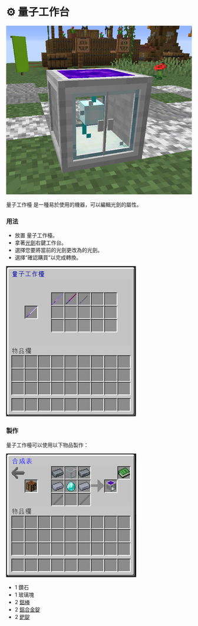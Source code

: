 # ⚙ 量子工作台



![](<../.gitbook/assets/image (48).png>)

量子工作檯 是一種易於使用的機器，可以編輯光劍的屬性。

### 用法

* 放置 量子工作檯。
* 拿著[光劍](Lightsaber.md)右鍵工作台。
* 選擇您要將當前的光劍更改為的光劍。
* 選擇“確認購買”以完成轉換。

![](<../.gitbook/assets/image (49).png>)

### 製作

量子工作檯可以使用以下物品製作：

![](<../.gitbook/assets/image (50).png>)

* 1 鑽石
* 1 玻璃塊
* 2 [鋁棒](Aluminium-Rod.md)
* 2 [鋁合金錠](Aluminium-Alloy-Ingot.md)
* 2 [鈀錠](palladium-ingot.md)
